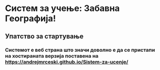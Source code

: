 # Систем за учење: Забавна Географија!
## Упатство за стартување
### Системот е веб страна што значи доволно е да се пристапи на хостираната верзија поставена на https://andrejmrceski.github.io/Sistem-za-ucenje/
